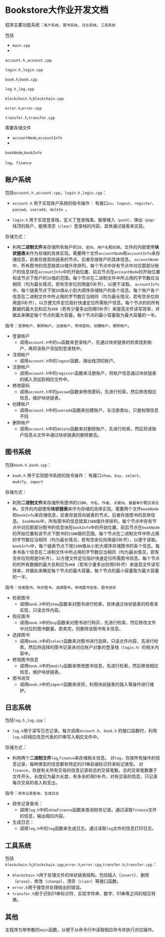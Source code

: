 # Bookstore大作业开发文档
程序主要功能系统：```账户系统```、```图书系统```、```日志系统```、```工具系统```

包括

* `main.cpp`
* 
 ```account.h``` ,```account.cpp```
 
```login.h``` ,```login.cpp```

```book.h```,```book.cpp```

```log.h``` ,```log.cpp```

```blockchain.h```,```blockchain.cpp```

```error.h```,```error.cpp```

```transfer.h```,`transfer.cpp`

需要存储文件
* ```accountNode```,`accountInfo`
* 
```bookNode```,```bookInfo```

```log```、```finance```


## 账户系统
包括```account.h``` ,```account.cpp```，```login.h``` ,```login.cpp```：

* ```account.h``` 用于实现账户系统的指令操作：
有接口```su```、```logout```、```register```、```passwd```、```useradd```、```delete ```。

* ```login.h``` 用于实现登录栈，定义了登录栈类。能够推入```（push）```、弹出```（pop）```栈顶的账户，能够清空```（clear）```登录栈的内容。具体通过链表来实现。

存储方式：
* 利用**二进制文件**来存储所有账户的```ID```、```密码```、```用户名```和```权限```。文件的内部使用**块状链表**来作为存储的具体实现。需要两个文件```accountNode```和```accountInfo```来存储信息，前者存放双向链表的节点，后者存放账户的具体信息。
```accountNode```中，所有图书的信息按其```ID```值升序排列，每个节点中存有节点中对应那部分账户的信息块在```accountInfo```中的开始位置、前后节点在```accountNode```的开始位置和该节点下账户的```ID```值的范围。每个节点在二进制文件中所占用的字节数应当相同（均为最长情况，若有空余位则用是0补齐），以便于读取。
```accountInfo```中，每个链表节点下按```ID```值从小到大顺序存储账户的各个信息。每个账户各个信息在二进制文件中所占用的字节数应当相同（均为最长情况，若有空余位则用是0补齐），以方便文件定位指针快速定位所需账户信息。每个节点的的所有数据的最大总和应为```4KB```（若有少量多出则用0补齐）来提高文件读写效率，并据此来确定每个节点的最大容量。每个节点的最小容量取为最大容量的一半。

 指令：```登录帐户```、```删除帐户```、```注册帐户```、```修改密码```、```创建帐户```、```删除帐户```。
* 登录帐户 
  * 调用```account.h```中的```su```函数来登录账户，先通过块状链表的检索找到账户，再将该账户添加到登录栈中。
* 注销帐户
  * 调用```account.h```中的```logout```函数，弹出栈顶的账户。
* 注册帐户
  * 调用```account.h```中的```register```函数来注册账户，将账户信息通过块状链表的插入添加到相应文件中。
* 修改密码 
  * 调用```account.h```中的```passwd```函数来修改密码，先进行检索，然后修改相应信息，维护块状链表。
* 创建帐户
  * 调用```account.h```中的```useradd```函数来创建账户，与注册类似，只是权限信息不同
* 删除帐户
  * 调用```account.h```中的```delete```函数来对删除账户，先进行检索，然后将该账户信息从文件中通过块状链表的删除删去。

## 图书系统
包括```book.h``` ,```book.cpp```：

* ```book.h``` 用于实现图书系统的指令操作：
有接口```show```、```buy```、```select```、```modify```、```import```

存储方式：

* 利用**二进制文件**来存储所有图书的```ISBN```、```书名```、```作者```、```关键词```、```数量单价```和```交易总额```。文件的内部使用**块状链表**来作为存储的具体实现。需要两个文件```bookNode```和```bookInfo```来存储信息，前者存放双向链表的节点，后者存放图书的具体信息。
```bookNode```中，所有图书的信息按其```ISBN```值升序排列，每个节点中存有节点中对应那部分图书的信息块在```bookInfo```中的开始位置、前后节点在```bookNode```的开始位置和该节点下图书的```ISBN```值的范围。每个节点在二进制文件中所占用的字节数应当相同（均为最长情况，若有空余位则用是0补齐），以便于读取。
```bookInfo```中，每个链表节点下按```ISBN```值从小到大顺序存储图书的各个信息。每本书各个信息在二进制文件中所占用的字节数应当相同（均为最长情况，若有空余位则用是0补齐），以方便文件定位指针快速定位所需图书信息。每个节点的的所有数据的最大总和应为```4KB```（若有少量多出则用0补齐）来提高文件读写效率，并据此来确定每个节点的最大容量。每个节点的最小容量取为最大容量的一半。

指令：```检索图书```、```购买图书```、```选择图书```、```修改图书信息```、```图书进货```
* 检索图书 
  * 调用```book.h```中的```show```函数来对图书进行检索，具体通过块状链表的检索来实现，只读文件内容。
* 购买图书
  * 调用```book.h```中的```buy```函数来对图书进行购买，先进行检索，然后修改文件中对应的图书数量。若卖完，则删除该图书有关信息。
* 选择图书
  * 调用```book.h```中的```select```函数来对图书进行选择，只读文件内容，先进行检索，然后将选择的图书记录进对应账户对象的登录栈```（login.h）```的相关内容中。
* 修改图书信息 
  * 调用```book.h```中的```modify```函数来修改图书信息，先进行检索，然后修改相应信息，维护块状链表。
* 图书进货
  * 调用```book.h```中的```import```函数来进货，利用块状链表的插入等操作进行维护。
 
## 日志系统
包括```log.h``` ,```log.cpp```：
* ```log.h```用于读写日志记录。每次调用```account.h```、```book.h``` 的接口函数时，利用```log.h```将相应信息代表的01串写入相应文件中。

存储方式：
* 利用两个**二进制文件**```log```,```finance```来存储相关信息。
对```log```，存放所有操作的信息记录，每种类型的信息都有特定的01串前缀标识符来标记类型。
对```finance```，存放有关所有交易的信息记录和总的交易笔数。总的交易笔数置于文件开头，长度应为最大长度，有多余的用0补齐。对有交易的信息，只记录每次交易的收入和支出。

指令：```财务记录查询```、```生成日志```

* 财务记录查询：
  * 调用```log.h```中的```showFinance```函数来查询财务记录。通过读取```finance```文件的信息，输出相应内容。
* 生成日志：
  * 调用```log.h```中的```log```函数来生成日志。通过读取```log```文件的信息打印日志。

## 工具系统

包括```blockchain.h```,```blockchain.cpp```,```error.h```,```error.cpp```,```transfer.h```,`transfer.cpp`：
* ```blockchain.h```用于处理文件的块状链表结构。包括插入（`insert`）、删除（`erase`）、修改（`change`）、清空（`claar`）等接口函数。
* ```error.h```用于接受并处理抛出的错误。
* `transfer.h`用于识别01串标识符、实现字符串、数字、01串等之间的相互转换。

## 其他

主程序为带参数的```main```函数，以便于从命令行中读取相应命令并执行对应操作。

